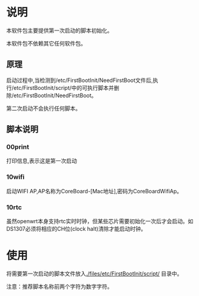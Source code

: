 #  说明 

本软件包主要提供第一次启动的脚本初始化。

本软件包不依赖其它任何软件包。

## 原理

启动过程中,当检测到/etc/FirstBootInit/NeedFirstBoot文件后,执行/etc/FirstBootInit/script/中的可执行脚本并删除/etc/FirstBootInit/NeedFirstBoot。

第二次启动不会执行任何脚本。

## 脚本说明

### 00print

打印信息,表示这是第一次启动

### 10wifi

启动WIFI AP,AP名称为CoreBoard-[Mac地址],密码为CoreBoardWifiAp。

### 10rtc

虽然openwrt本身支持rtc实时时钟，但某些芯片需要初始化一次后才会启动。如DS1307必须将相应的CH位(clock halt)清除才能启动时钟。

# 使用

将需要第一次启动的脚本文件放入[./files/etc/FirstBootInit/script/](./files/etc/FirstBootInit/script/) 目录中。

注意：推荐脚本名称前两个字符为数字字符。

